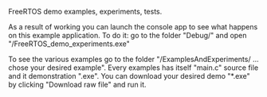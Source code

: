 FreeRTOS demo examples, experiments, tests.

As a result of working you can launch the console app to see what happens on this example application.
To do it:
go to the folder "Debug/" and open "/FreeRTOS_demo_experiments.exe"

To see the various examples go to the folder "/ExamplesAndExperiments/ ... chose your desired example".
Every examples has itself "main.c" source file and it demonstration ".exe".
You can download your desired demo "*.exe"  by clicking "Download raw file" and run it.